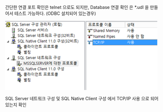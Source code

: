 
간단한 연결 포트 확인은 telnet 으로도 되지만,
Database 연결 확인 은  *.udl 을 만들어서 테스트 가능하다. (ODBC 설치되어 있는경우)


![PostImages](/assets/PostImages/2019-06-18-01.png)

SQL Server 네트워크 구성 및 SQL Native Client 구성 에서 TCP/IP 사용 으로 되어있는지 확인
